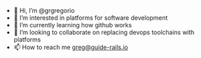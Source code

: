 - 👋 Hi, I’m @grgregorio
- 👀 I’m interested in platforms for software development
- 🌱 I’m currently learning how github works
- 💞️ I’m looking to collaborate on replacing devops toolchains with platforms
- 📫 How to reach me greg@guide-rails.io

<!---
grgregorio/grgregorio is a ✨ special ✨ repository because its `README.md` (this file) appears on your GitHub profile.
You can click the Preview link to take a look at your changes.
--->
